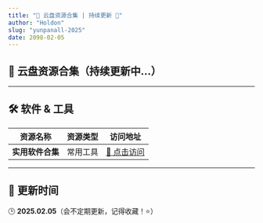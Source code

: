 ```yaml
---
title: "📁 云盘资源合集 | 持续更新 🚀"
author: "Holdon"
slug: "yunpanall-2025"
date: 2098-02-05
---
```


## 📌 云盘资源合集（持续更新中…）  

---

## 🛠️ 软件 & 工具  

| 资源名称 | 资源类型 | 访问地址 |
|----------|---------|---------|
| **实用软件合集** | 常用工具 | [🔗 点击访问](https://pan.baidu.com/s/1SkwfBNZiIoth6bjkUpG9nA) |
---

## 🔄 更新时间  
🕒 **2025.02.05**（会不定期更新，记得收藏！⭐） 
